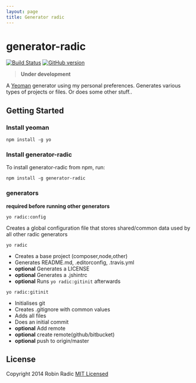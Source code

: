 ```yaml
---
layout: page
title: Generator radic
---
```

generator-radic
===============
[![Build Status](https://secure.travis-ci.org/RobinRadic/generator-radic.svg?branch=master)](https://travis-ci.org/RobinRadic/generator-radic)
[![GitHub version](https://badge.fury.io/gh/robinradic%2Fgenerator-radic.svg)](http://badge.fury.io/gh/robinradic%2Fgenerator-radic)

> **Under development**

A [Yeoman](http://yeoman.io) generator using my personal preferences. Generates various types of projects or files. Or does some other stuff..

Getting Started
---------------

### Install yeoman
`npm install -g yo`


### Install generator-radic

To install generator-radic from npm, run:

`npm install -g generator-radic`

### generators
**required before running other generators**

`yo radic:config`

Creates a global configuration file that stores shared/common data used by all other radic generators



`yo radic`

- Creates a base project (composer,node,other)
- Generates README.md, .editorconfig, .travis.yml
- **optional** Generates a LICENSE
- **optional** Generates a .jshintrc
- **optional** Runs `yo radic:gitinit` afterwards

`yo radic:gitinit`

- Initialises git
- Creates .gitignore with common values
- Adds all files
- Does an initial commit
- **optional** Add remote
- **optional** create remote(github/bitbucket)
- **optional** push to origin/master

## License
Copyright 2014 Robin Radic
[MIT Licensed](http://radic.mit-license.org)